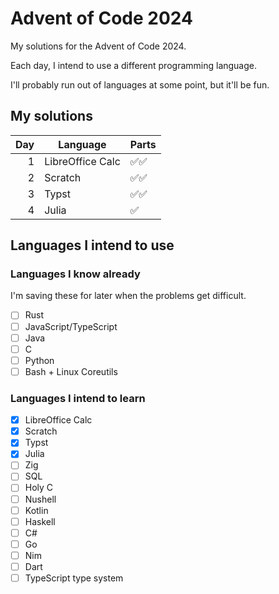 # Advent of Code 2024

My solutions for the Advent of Code 2024.

Each day, I intend to use a different programming language.

I'll probably run out of languages at some point, but it'll be fun.

## My solutions

| Day | Language         | Parts |
| --: | ---------------- | ----- |
| 1   | LibreOffice Calc | ✅✅  |
| 2   | Scratch          | ✅✅  |
| 3   | Typst            | ✅✅  |
| 4   | Julia            | ✅    |

## Languages I intend to use

### Languages I know already

I'm saving these for later when the problems get difficult.

- [ ] Rust
- [ ] JavaScript/TypeScript
- [ ] Java
- [ ] C
- [ ] Python
- [ ] Bash + Linux Coreutils

### Languages I intend to learn

- [x] LibreOffice Calc
- [x] Scratch
- [x] Typst
- [x] Julia
- [ ] Zig
- [ ] SQL
- [ ] Holy C
- [ ] Nushell
- [ ] Kotlin
- [ ] Haskell
- [ ] C#
- [ ] Go
- [ ] Nim
- [ ] Dart
- [ ] TypeScript type system
